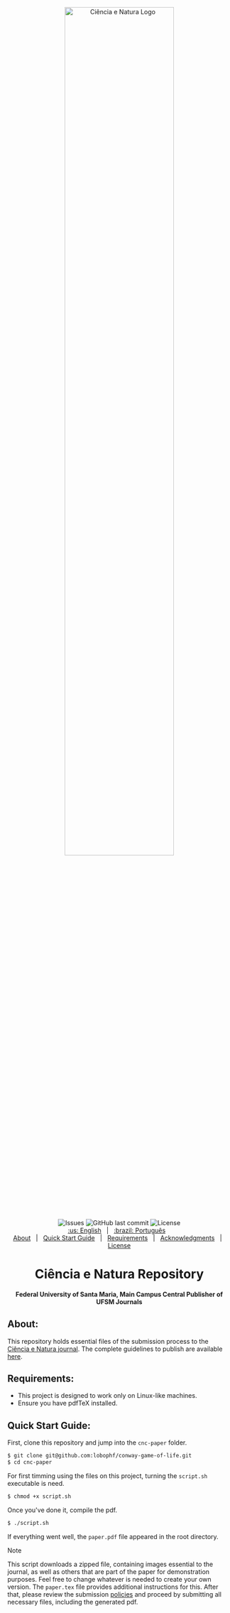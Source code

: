 <p align="center">
    <img alt="Ciência e Natura Logo" src="https://periodicos.ufsm.br/public/journals/31/pageHeaderLogoImage_en_US.png" width="70%">
    <br>
    <img alt="Issues" src="https://img.shields.io/github/issues/lobophf/conway-game-of-life.svg">
    <img alt="GitHub last commit" src="https://img.shields.io/github/last-commit/lobophf/conway-game-of-life">
    <img alt="License" src="https://img.shields.io/badge/license-MIT-brightgreen"> 
    <br>
    <a href="README.md">:us: English</a>&nbsp;&nbsp;&nbsp;|&nbsp;&nbsp;
    <a href="README-pt-br.md">:brazil: Português</a>&nbsp;&nbsp;&nbsp;
    <br> 
    <a href="#about">About</a>&nbsp;&nbsp;&nbsp;|&nbsp;&nbsp;
    <a href="#quick-start-guide">Quick Start Guide</a>&nbsp;&nbsp;&nbsp;|&nbsp;&nbsp;
    <a href="requirements">Requirements</a>&nbsp;&nbsp;&nbsp;|&nbsp;&nbsp;
    <a href="#star-acknowledgments">Acknowledgments</a>&nbsp;&nbsp;&nbsp;|&nbsp;&nbsp;
    <a href="#balance_scale-license">License</a>	
</p>
<h1 align="center">Ciência e Natura Repository</h1>
<h4 align="center">Federal University of Santa Maria, Main Campus Central Publisher of UFSM Journals</h4>


## About:
This repository holds essential files of the submission process to the [Ciência e Natura journal](https://periodicos.ufsm.br/cienciaenatura/). The complete guidelines to publish are available [here](https://periodicos.ufsm.br/cienciaenatura/about/submissions).

## Requirements:
- This project is designed to work only on Linux-like machines.
- Ensure you have pdfTeX installed.


## Quick Start Guide:
First, clone this repository and jump into the `cnc-paper` folder.

```sh
$ git clone git@github.com:lobophf/conway-game-of-life.git 
$ cd cnc-paper
```
For first timming using the files on this project, turning the `script.sh` executable is need.
```sh
$ chmod +x script.sh
```
Once you've done it, compile the pdf.
```sh
$ ./script.sh
```
If everything went well, the `paper.pdf` file appeared in the root directory.

> [!NOTE]
>This script downloads a zipped file, containing images essential to the journal, as well as others that are part of the paper for demonstration purposes. Feel free to change whatever is needed to create your own version. The `paper.tex` file provides additional instructions for this.
>After that, please review the submission [policies](https://periodicos.ufsm.br/cienciaenatura/about/submissions) and proceed by submitting all necessary files, including the generated pdf.


